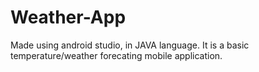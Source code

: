# Weather-App
Made using android studio, in JAVA language.
It is a basic temperature/weather forecating mobile application.
